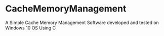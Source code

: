 # CacheMemoryManagement
A Simple Cache Memory Management Software developed and tested on Windows 10 OS Using C
